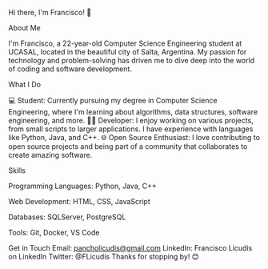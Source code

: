 Hi there, I'm Francisco! 👋

About Me

I'm Francisco, a 22-year-old Computer Science Engineering student at UCASAL, 
located in the beautiful city of Salta, Argentina. My passion for technology 
and problem-solving has driven me to dive deep into the world of coding and 
software development.

What I Do


💻 Student: Currently pursuing my degree in Computer Science Engineering, where I'm learning about algorithms, data structures, software engineering, and more.
👨‍💻 Developer: I enjoy working on various projects, from small scripts to larger applications. I have experience with languages like Python, Java, and C++.
🌐 Open Source Enthusiast: I love contributing to open source projects and being part of a community that collaborates to create amazing software.

Skills


Programming Languages: Python, Java, C++

Web Development: HTML, CSS, JavaScript

Databases: SQLServer, PostgreSQL

Tools: Git, Docker, VS Code

Get in Touch
Email: pancholicudis@gmail.com
LinkedIn: Francisco Licudis on LinkedIn
Twitter: @FLicudis
Thanks for stopping by! 😊

